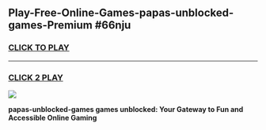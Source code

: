 
## Play-Free-Online-Games-papas-unblocked-games-Premium #66nju
<h3>
<a href="https://premium.freeplayer.one?title=papas-unblocked-games&ref=8M">CLICK TO PLAY</a></h3>
<hr>

<h3>
<a href="https://premium.freeplayer.one?title=papas-unblocked-games&ref=8M">CLICK 2 PLAY</a>
  
</h3>

<a href="https://premium.freeplayer.one?title=papas-unblocked-games&ref=8M"><img src="https://clearcache.store/games.png"></a>


**papas-unblocked-games games unblocked: Your Gateway to Fun and Accessible Online Gaming**
